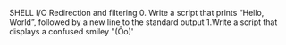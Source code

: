 SHELL I/O Redirection and filtering
0. Write a script that prints “Hello, World”, followed by a new line to the standard output
1.Write a script that displays a confused smiley "(Ôo)'
